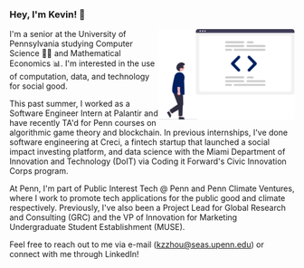 ### Hey, I'm Kevin! 👋
<img align = "right" src = "code.png" width = "240">

I'm a senior at the University of Pennsylvania studying Computer Science 👨‍💻 and Mathematical Economics 📊.  I'm interested in the use of computation, data, and technology for social good.

This past summer, I worked as a Software Engineer Intern at Palantir and have recently TA'd for Penn courses on algorithmic game theory and blockchain.  In previous internships, I've done software engineering at Creci, a fintech startup that launched a social impact investing platform, and data science with the Miami Department of Innovation and Technology (DoIT) via Coding it Forward's Civic Innovation Corps program.

At Penn, I'm part of Public Interest Tech @ Penn and Penn Climate Ventures, where I work to promote tech applications for the public good and climate respectively.  Previously, I've also been a Project Lead for Global Research and Consulting (GRC) and the VP of Innovation for Marketing Undergraduate Student Establishment (MUSE). 

Feel free to reach out to me via e-mail (kzzhou@seas.upenn.edu) or connect with me through LinkedIn!
